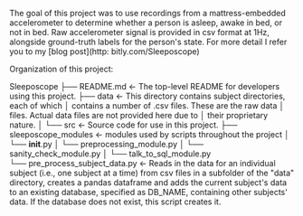 The goal of this project was to use recordings from a mattress-embedded
accelerometer to determine whether a person is asleep, awake in bed, or not in
bed. Raw accelerometer signal is provided in csv format at 1Hz, alongside
ground-truth labels for the person's state. For more detail I refer you to my [blog post](http: bitly.com/Sleeposcope)


Organization of this project:

Sleeposcope
├── README.md      <- The top-level README for developers using this project.
├── data		   <- This directory contains subject directories, each of which
│                     contains a number of .csv files. These are the raw data
│                     files. Actual data files are not provided here due to
│                     their proprietary nature.
│
└── src            <- Source code for use in this project.
    ├── sleeposcope_modules  <- modules used by scripts throughout the project
    │   └── __init__.py
    │   └── preprocessing_module.py
    │   └── sanity_check_module.py
    │   └── talk_to_sql_module.py  
    └── pre_process_subject_data.py     <- Reads in the data for an individual
    subject (i.e., one subject at a time) from csv files in a subfolder of the
    "data" directory, creates a pandas dataframe and adds the current subject's
    data to an existing database, specified as DB_NAME, containing other
    subjects' data. If the database does not exist, this script creates it.
